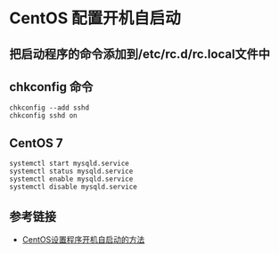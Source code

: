 # CentOS 配置开机自启动

## 把启动程序的命令添加到/etc/rc.d/rc.local文件中

## chkconfig 命令

```
chkconfig --add sshd
chkconfig sshd on
```

## CentOS 7

```
systemctl start mysqld.service
systemctl status mysqld.service
systemctl enable mysqld.service
systemctl disable mysqld.service
```

## 参考链接

- [CentOS设置程序开机自启动的方法](http://www.cnblogs.com/xlmeng1988/archive/2013/05/22/3092447.html)
